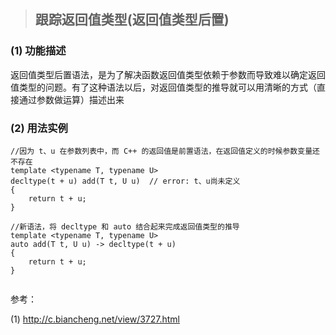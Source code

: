 > ## 跟踪返回值类型(返回值类型后置)

### (1) 功能描述

  返回值类型后置语法，是为了解决函数返回值类型依赖于参数而导致难以确定返回值类型的问题。有了这种语法以后，对返回值类型的推导就可以用清晰的方式（直接通过参数做运算）描述出来

### (2) 用法实例

```
//因为 t、u 在参数列表中，而 C++ 的返回值是前置语法，在返回值定义的时候参数变量还不存在
template <typename T, typename U>
decltype(t + u) add(T t, U u)  // error: t、u尚未定义
{
    return t + u;
}

//新语法，将 decltype 和 auto 结合起来完成返回值类型的推导
template <typename T, typename U>
auto add(T t, U u) -> decltype(t + u)
{
    return t + u;
}


```

参考：

(1) http://c.biancheng.net/view/3727.html

